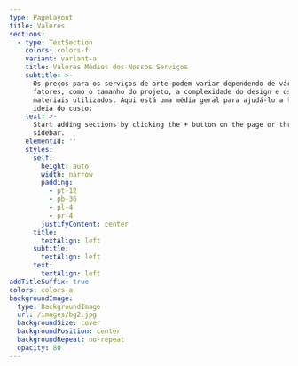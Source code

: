 ```yaml
---
type: PageLayout
title: Valores
sections:
  - type: TextSection
    colors: colors-f
    variant: variant-a
    title: Valores Médios dos Nossos Serviços
    subtitle: >-
      Os preços para os serviços de arte podem variar dependendo de vários
      fatores, como o tamanho do projeto, a complexidade do design e os
      materiais utilizados. Aqui está uma média geral para ajudá-lo a ter uma
      ideia do custo:
    text: >-
      Start adding sections by clicking the + button on the page or through the
      sidebar.
    elementId: ''
    styles:
      self:
        height: auto
        width: narrow
        padding:
          - pt-12
          - pb-36
          - pl-4
          - pr-4
        justifyContent: center
      title:
        textAlign: left
      subtitle:
        textAlign: left
      text:
        textAlign: left
addTitleSuffix: true
colors: colors-a
backgroundImage:
  type: BackgroundImage
  url: /images/bg2.jpg
  backgroundSize: cover
  backgroundPosition: center
  backgroundRepeat: no-repeat
  opacity: 80
---
```

